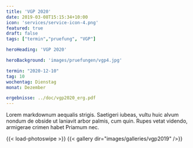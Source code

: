 ```yaml
---
title: 'VGP 2020'
date: 2019-03-08T15:15:34+10:00
icon: 'services/service-icon-4.png'
featured: true
draft: false
tags: ["termin","pruefung", "VGP"]

heroHeading: 'VGP 2020'

heroBackground: 'images/pruefungen/vgp4.jpg'

termin: "2020-12-10"
tag: 10
wochentag: Dienstag
monat: Dezember

ergebnisse: ../doc/vgp2020_erg.pdf
---
```


Lorem markdownum aequalis strigis. Saetigeri iubeas, vultu huic alvum nondum
de obside ut laniavit arbor palmis, cum quin. Rupes vetat videndo, armigerae
crimen habet Priamum nec.

{{< load-photoswipe >}}
{{< gallery dir="images/galleries/vgp2019" />}}
